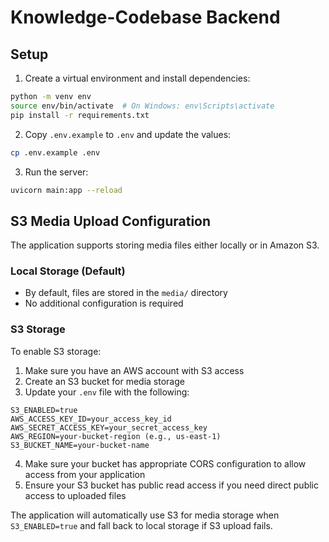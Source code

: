 # Knowledge-Codebase Backend

## Setup

1. Create a virtual environment and install dependencies:
```bash
python -m venv env
source env/bin/activate  # On Windows: env\Scripts\activate
pip install -r requirements.txt
```

2. Copy `.env.example` to `.env` and update the values:
```bash
cp .env.example .env
```

3. Run the server:
```bash
uvicorn main:app --reload
```

## S3 Media Upload Configuration

The application supports storing media files either locally or in Amazon S3.

### Local Storage (Default)
- By default, files are stored in the `media/` directory
- No additional configuration is required

### S3 Storage
To enable S3 storage:

1. Make sure you have an AWS account with S3 access
2. Create an S3 bucket for media storage
3. Update your `.env` file with the following:
```
S3_ENABLED=true
AWS_ACCESS_KEY_ID=your_access_key_id
AWS_SECRET_ACCESS_KEY=your_secret_access_key
AWS_REGION=your-bucket-region (e.g., us-east-1)
S3_BUCKET_NAME=your-bucket-name
```

4. Make sure your bucket has appropriate CORS configuration to allow access from your application
5. Ensure your S3 bucket has public read access if you need direct public access to uploaded files

The application will automatically use S3 for media storage when `S3_ENABLED=true` and fall back to local storage if S3 upload fails. 